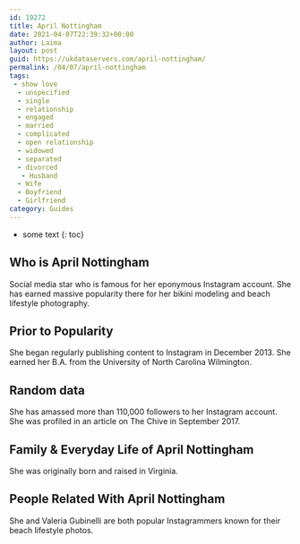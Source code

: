 ```yaml
---
id: 19272
title: April Nottingham
date: 2021-04-07T22:39:32+00:00
author: Laima
layout: post
guid: https://ukdataservers.com/april-nottingham/
permalink: /04/07/april-nottingham
tags:
 - show love
  - unspecified
  - single
  - relationship
  - engaged
  - married
  - complicated
  - open relationship
  - widowed
  - separated
  - divorced
   - Husband
  - Wife
  - Boyfriend
  - Girlfriend
category: Guides
---
```


* some text
{: toc}


## Who is April Nottingham
                  
                  
                  
Social media star who is famous for her eponymous Instagram account. She has earned massive popularity there for her bikini modeling and beach lifestyle photography. 
                  
              
            
              
            
                
                
                
## Prior to Popularity
                  
                  
                  
She began regularly publishing content to Instagram in December 2013. She earned her B.A. from the University of North Carolina Wilmington. 
                  
              
            
              
            
                
                
                
## Random data
                  
                  
                  
She has amassed more than 110,000 followers to her Instagram account. She was profiled in an article on The Chive in September 2017. 
                  
              
            
              
            
                
                
                
## Family & Everyday Life of April Nottingham
                  
                  
                  
She was originally born and raised in Virginia. 
                  
              
            
              
            
                
                
                
## People Related With April Nottingham
                  
                  
                  
She and Valeria Gubinelli are both popular Instagrammers known for their beach lifestyle photos. 
                  
              
            
              
            
                
              
            
              
              
            
            
              
            
          
          
          